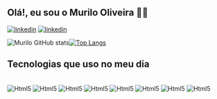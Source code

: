 ## Olá!, eu sou o Murilo Oliveira ✌🏿

[![linkedin](https://img.shields.io/badge/WhatsApp-25D366?style=for-the-badge&logo=whatsapp&logoColor=white)](https://api.whatsapp.com/send?phone=5511993849838&text=ola%2Cmurilo%20vim%20do%20github)
[![linkedin](	https://img.shields.io/badge/Gmail-D14836?style=for-the-badge&logo=gmail&logoColor=white)](https://criarmeulink.com.br/u/1669325909)



![Murilo GitHub stats](https://github-readme-stats.vercel.app/api?username=murilo166&_icons=true&theme=merko)[![Top Langs](https://github-readme-stats.vercel.app/api/top-langs/?username=murilo166&layout=compact)](https://github.com/anuraghazra/github-readme-stats)


## Tecnologias que  uso no meu dia

<div style:"display: inline block><br/>

<img align="center" alt=Html5 src="https://img.shields.io/badge/HTML-239120?style=for-the-badge&logo=html5&logoColor=white" />
<img align="center" alt=Html5 src="https://img.shields.io/badge/JavaScript-323330?style=for-the-badge&logo=javascript&logoColor=F7DF1E" />
<img align="center" alt=Html5 src="https://img.shields.io/badge/CSS3-1572B6?style=for-the-badge&logo=css3&logoColor=white" />
<img align="center" alt=Html5 src="https://img.shields.io/badge/Node.js-43853D?style=for-the-badge&logo=node.js&logoColor=white" />
<img align="center" alt=Html5 src="https://img.shields.io/badge/Bootstrap-563D7C?style=for-the-badge&logo=bootstrap&logoColor=white" />
<img align="center" alt=Html5 src="https://img.shields.io/badge/Java-ED8B00?style=for-the-badge&logo=java&logoColor=white" />
<img align="center" alt=Html5 src="https://img.shields.io/badge/MySQL-00000F?style=for-the-badge&logo=mysql&logoColor=black" />
<img align="center" alt=Html5 src="https://img.shields.io/badge/Spring-6DB33F?style=for-the-badge&logo=spring&logoColor=black" />











</div>




